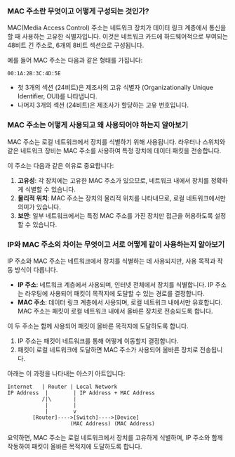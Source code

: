 ### MAC 주소란 무엇이고 어떻게 구성되는 것인가?

MAC(Media Access Control) 주소는 네트워크 장치가 데이터 링크 계층에서 통신을 할 때 사용하는 고유한 식별자입니다. 이것은 네트워크 카드에 하드웨어적으로 부여되는 48비트 긴 주소로, 6개의 8비트 섹션으로 구성됩니다.

예를 들어 MAC 주소는 다음과 같은 형태를 가집니다:

```
00:1A:2B:3C:4D:5E
```

- 첫 3개의 섹션 (24비트)은 제조사의 고유 식별자 (Organizationally Unique Identifier, OUI)를 나타냅니다.
- 나머지 3개의 섹션 (24비트)은 제조사가 할당하는 고유 번호입니다.

### MAC 주소는 어떻게 사용되고 왜 사용되어야 하는지 알아보기

MAC 주소는 로컬 네트워크에서 장치를 식별하기 위해 사용됩니다. 라우터나 스위치와 같은 네트워크 장비는 MAC 주소를 사용하여 특정 장치에 데이터 패킷을 전송합니다.

이 주소는 다음과 같은 이유로 중요합니다:

1. **고유성**: 각 장치에는 고유한 MAC 주소가 있으므로, 네트워크 내에서 장치를 정확하게 식별할 수 있습니다.
2. **물리적 위치**: MAC 주소는 장치의 물리적 위치를 나타내므로, 로컬 네트워크에서만 의미가 있습니다.
3. **보안**: 일부 네트워크에서는 특정 MAC 주소를 가진 장치만 접근을 허용하도록 설정할 수 있습니다.

### IP와 MAC 주소의 차이는 무엇이고 서로 어떻게 같이 사용하는지 알아보기

IP 주소와 MAC 주소는 네트워크에서 장치를 식별하는 데 사용되지만, 사용 목적과 작동 방식이 다릅니다.

- **IP 주소**: 네트워크 계층에서 사용되며, 인터넷 전체에서 장치를 식별합니다. IP 주소는 라우팅에 사용되어 패킷이 목적지에 도달할 수 있는 경로를 결정합니다.
- **MAC 주소**: 데이터 링크 계층에서 사용되며, 로컬 네트워크 내에서만 유효합니다. MAC 주소는 패킷이 로컬 네트워크 내에서 올바른 장치로 전송되도록 합니다.

이 두 주소는 함께 사용되어 패킷이 올바른 목적지에 도달하도록 합니다.

1. IP 주소는 패킷이 네트워크를 통해 어떻게 이동할지 결정합니다.
2. 패킷이 로컬 네트워크에 도달하면 MAC 주소가 사용되어 올바른 장치로 전송됩니다.

아래는 이 과정을 나타내는 아스키 아트입니다:

```
Internet   | Router | Local Network
IP Address  |        | IP Address + MAC Address
           /|\       |
            |        |
            |        v
        [Router]---->[Switch]---->[Device]
                    (MAC Address) (MAC Address)
```

요약하면, MAC 주소는 로컬 네트워크에서 장치를 고유하게 식별하며, IP 주소와 함께 작동하여 패킷이 올바른 목적지에 도달하도록 합니다.
